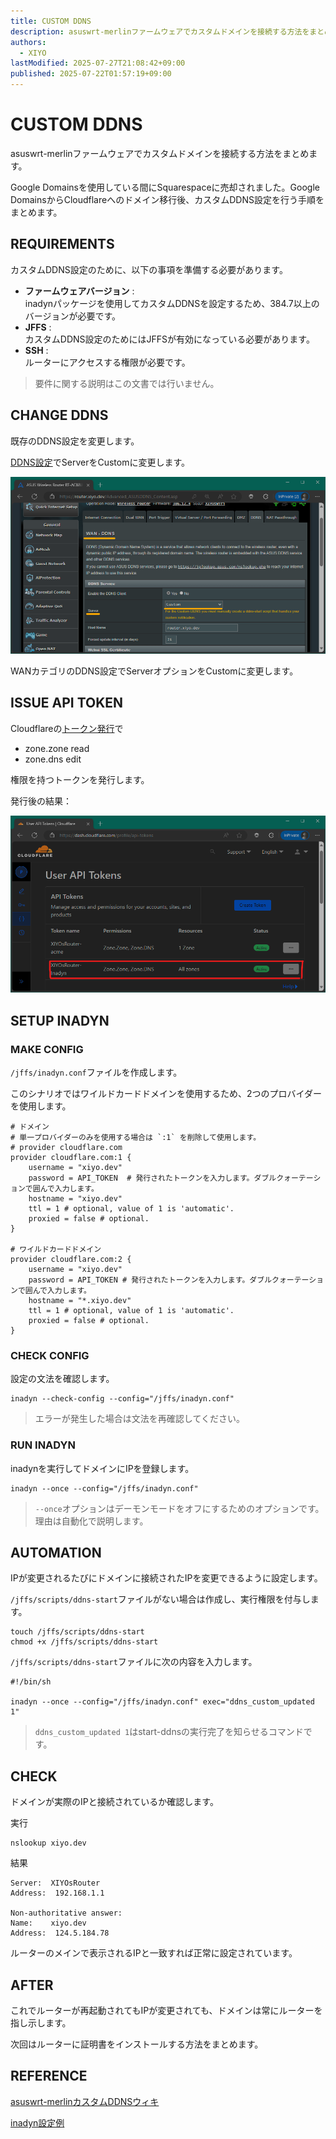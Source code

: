 ```yaml
---
title: CUSTOM DDNS
description: asuswrt-merlinファームウェアでカスタムドメインを接続する方法をまとめます。
authors:
  - XIYO
lastModified: 2025-07-27T21:08:42+09:00
published: 2025-07-22T01:57:19+09:00
---
```

# CUSTOM DDNS

asuswrt-merlinファームウェアでカスタムドメインを接続する方法をまとめます。

Google Domainsを使用している間にSquarespaceに売却されました。Google DomainsからCloudflareへのドメイン移行後、カスタムDDNS設定を行う手順をまとめます。

## REQUIREMENTS

カスタムDDNS設定のために、以下の事項を準備する必要があります。

- **ファームウェアバージョン** : \
  inadynパッケージを使用してカスタムDDNSを設定するため、384.7以上のバージョンが必要です。
- **JFFS** : \
  カスタムDDNS設定のためにはJFFSが有効になっている必要があります。
- **SSH** : \
  ルーターにアクセスする権限が必要です。

> 要件に関する説明はこの文書では行いません。

## CHANGE DDNS

既存のDDNS設定を変更します。

[DDNS設定](https://router.xiyo.dev/Advanced_ASUSDDNS_Content.asp)でServerをCustomに変更します。

![DDNSオプション変更](./assets/custom-ddns-20240918105845255.png)

WANカテゴリのDDNS設定でServerオプションをCustomに変更します。

## ISSUE API TOKEN

Cloudflareの[トークン発行](https://dash.cloudflare.com/profile/api-tokens)で

- zone.zone read
- zone.dns edit

権限を持つトークンを発行します。

発行後の結果：

![トークン発行結果](./assets/custom-ddns-20240918105908541.png)

## SETUP INADYN

### MAKE CONFIG

`/jffs/inadyn.conf`ファイルを作成します。

このシナリオではワイルドカードドメインを使用するため、2つのプロバイダーを使用します。

```shell
# ドメイン
# 単一プロバイダーのみを使用する場合は `:1` を削除して使用します。
# provider cloudflare.com
provider cloudflare.com:1 {
    username = "xiyo.dev"
    password = API_TOKEN  # 発行されたトークンを入力します。ダブルクォーテーションで囲んで入力します。
    hostname = "xiyo.dev"
    ttl = 1 # optional, value of 1 is 'automatic'.
    proxied = false # optional.
}

# ワイルドカードドメイン
provider cloudflare.com:2 {
    username = "xiyo.dev"
    password = API_TOKEN # 発行されたトークンを入力します。ダブルクォーテーションで囲んで入力します。
    hostname = "*.xiyo.dev"
    ttl = 1 # optional, value of 1 is 'automatic'.
    proxied = false # optional.
}
```

### CHECK CONFIG

設定の文法を確認します。

```shell
inadyn --check-config --config="/jffs/inadyn.conf"
```

> エラーが発生した場合は文法を再確認してください。

### RUN INADYN

inadynを実行してドメインにIPを登録します。

```shell
inadyn --once --config="/jffs/inadyn.conf"
```

> `--once`オプションはデーモンモードをオフにするためのオプションです。理由は自動化で説明します。

## AUTOMATION

IPが変更されるたびにドメインに接続されたIPを変更できるように設定します。

`/jffs/scripts/ddns-start`ファイルがない場合は作成し、実行権限を付与します。

```shell
touch /jffs/scripts/ddns-start
chmod +x /jffs/scripts/ddns-start
```

`/jffs/scripts/ddns-start`ファイルに次の内容を入力します。

```shell
#!/bin/sh

inadyn --once --config="/jffs/inadyn.conf" exec="ddns_custom_updated 1"
```

> `ddns_custom_updated 1`はstart-ddnsの実行完了を知らせるコマンドです。

## CHECK

ドメインが実際のIPと接続されているか確認します。

実行

```shell
nslookup xiyo.dev
```

結果

```text
Server:  XIYOsRouter
Address:  192.168.1.1

Non-authoritative answer:
Name:    xiyo.dev
Address:  124.5.184.78
```

ルーターのメインで表示されるIPと一致すれば正常に設定されています。

## AFTER

これでルーターが再起動されてもIPが変更されても、ドメインは常にルーターを指し示します。

次回はルーターに証明書をインストールする方法をまとめます。

## REFERENCE

[asuswrt-merlinカスタムDDNSウィキ](https://github.com/RMerl/asuswrt-merlin.ng/wiki/DDNS-services)

[inadyn設定例](https://github.com/troglobit/inadyn#example)

